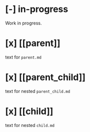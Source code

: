 # [-] in-progress
Work in progress.

# [x] [[parent]]
text for `parent.md`

# [x] [[parent_child]]
text for nested `parent_child.md`

# [x] [[child]]
text for nested `child.md`

